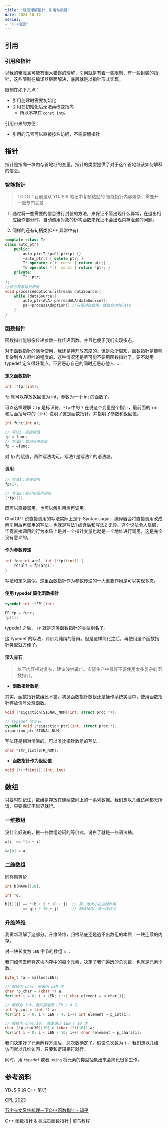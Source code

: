 ```yaml
---
title: "粗浅理解指针、引用与数组"
date: 2024-10-12
series: 
- "C++拾遗"
---
```


## 引用

### 引用和指针

以我的粗浅且可能有很大错误的理解，引用就是有着一些限制、有一些封装的指针，这些限制在编译器层面解决，底层就是以指针形式实现。

限制在如下几点：

- 引用创建时需要初始化
- 引用在初始化后无法再改变指向
	- 所以不存在 `const int& `

引用带来的方便：

- 引用的元素可以直接按名访问，不需要解指针

## 指针

指针是指向一块内存首地址的变量。指针的类型提供了对于这个首地址该如何解释的信息。

### 智能指针
> TODO：目前是从 YDJSIR 笔记中复制粘贴的
> 智能指针内容繁杂，需要开一篇专门文章

1. 通过将一些需要的信息进行封装的方法，来保证不管出现什么异常，在退出相应操作部分时，自动调用对象的析构函数来保证不会出现内存泄漏的问题。

2. 同样的还有句柄类(C++ 异常中有)

```c++
template <class T>
class auto_ptr{
    public:
        auto_ptr(T *p=0):ptr(p) {}
        ~auto_ptr() { delete ptr; }
        T* operator->()  const { return ptr;}
	    T& operator *()  const { return *ptr; }
    private:
        T*  ptr;
};
//结合智慧指针使用
void processAdoptions(istream& dataSource){
    while (dataSource){
        auto_ptr<ALA> pa(readALA(dataSource));
        pa->processAdoption();//只要对象结束，就会自动delete
    }
}
```

### 函数指针

函数指针能够像传递参数一样传递函数。并且也便于我们实现多态。

对于函数指针的简单使用，我还是持开放态度的。但是众所周知，函数指针是能够复杂到令人呕吐的程度的。这种情况还是尽可能不要用函数指针了，要不就用 typedef 定义得好看点。不要恶心自己的同时还恶心他人……

#### 定义函数指针

```cpp
int (*fp)(int);
```

`fp` 就可以存放返回值为 int，参数为一个 int 的函数了。

可以这样理解：`fp` 是标识符，`*fp` 中的 `*` 在说这个变量是个指针，最前面的 `int` 和后面括号中的 `(int)` 说明了这是函数指针，并指明了参数和返回值。

```cpp
int func(int a);

// 写法1：直接赋值
fp = func;
// 写法2：取地址再赋值
fp = &func;
```

对 fp 的赋值，两种写法均可。写法1 是写法2 的语法糖。

#### 调用

```cpp
// 写法1：直接调用
fp(1);

// 写法2：解引用后再调用
(*fp)(1);
```

既可以直接调用，也可以解引用后再调用。

ChatGPT 说直接调用的写法实际上是个 Syntax sugar，编译器会将直接调用改成解引用后再调用的写法。也就是写法1 编译后和写法2 无异。这个说法令人信服，毕竟直接调用的行为本质上是对一个指针变量也就是一个地址进行调用，这是完全没有意义的。

#### 作为参数传递

```cpp
int foo(int arg1, int (*fp)(int)) {
	result = fp(arg1);
}
```

写法和定义类似。这里函数指针作为参数传递的一大重要作用是可以实现多态。

#### 使用 typedef 简化函数指针

```cpp
typedef int (*FP)(int)

FP fp = func；
fp(1);
```

typedef 之后， `FP` 就是这类函数指针的类型别名了。

这 typedef 的写法，评价为纯纯的答辩。但是这样简化之后，再使用这个函数指针类型就方便了。

#### 深入赤石

> 以下内容相对复杂，建议浅尝辄止。实际生产中最好不要使用太多复杂的函数指针。

- **函数指针数组**

其实，函数指针数组还不错。初见函数指针数组还是操作系统实验中，使用函数指针存放信号处理函数。

```cpp
void (*sigaction[SIGNAL_NUM](int, struct proc *));

// typedef 防赤石
typedef void (*sigaction_ptr)(int, struct proc *);
sigaction_ptr[SIGNAL_NUM];
```

写法还是相对清晰的。可以类比指针数组的写法：

```cpp
char *str_list[STR_NUM];
```

- **函数指针作为返回值**

```cpp
void (*(*f(int)))(int, int)
```

## 数组

只要时刻记住，数组是存放在连续空间上的一系列数据。我们想以几维访问都无所谓，只要保证不越界就行。

### 一维数组

没什么好说的，搬一些数组访问的等价式。说白了就是一些语法糖。

```cpp
a[i] == *(a + i)

&a[0] = a
```

### 二维数组

同样搬等价：

```cpp
int b[MAXN][10];

int *q;

b[i][j] == *(b + i * 10 + j)  // 第二维大小在这起作用
		== q[i * 10 + j]      // 降维操作，按一维访问
```

### 升维降维

我重新理解了这部分。升维降维，归根结底还是逃不出数组的本质：一块连续的内存。

对一块长度为 `LEN` 字节的数组 `a` ：

我们如何去解释这块内存中的每个元素，决定了我们遍历的总次数，也就是元素个数。

```cpp
byte_t *a = malloc(LEN);

// 解释为 char，就遍历 LEN 次
char *p_char = (char *) a;
for(int i = 0; i < LEN; i++) char element = p_char[i];

// 解释为 int，就只要遍历 LEN / 4 次
int *p_int = (int *) a;
for(int i = 0; i < LEN / 4; i++) int element = p_int[i];

// 解释为 char[10]，就要遍历 LEN / 10 次
char (*p_char10)[10] = (char (*)[10]) a;
for(int i = 0; i < LEN / 10; i++) char *element = p_char5[i];
```

我们决定好了元素解释方法后，总次数确定了。假设总次数为 `t` ，我们想以几维访问就以几维访问，只要和逻辑相符就行。

同时，用 `typedef` 或者 `using` 将元素的类型抽象出来会简化很多工作。

## 参考资料

YDJSIR 的 C++ 笔记

[CPL-2023](https://space.bilibili.com/479141149/channel/collectiondetail?sid=1720732)

[万字长文系统梳理一下C++函数指针 - 知乎](https://zhuanlan.zhihu.com/p/168627944)

[C++ 函数指针 & 类成员函数指针 | 菜鸟教程](https://www.runoob.com/w3cnote/cpp-func-pointer.html)

